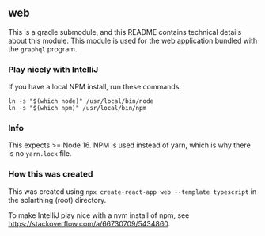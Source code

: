 ## web
This is a gradle submodule, and this README contains technical details about this module.
This module is used for the web application bundled with the `graphql` program.

### Play nicely with IntelliJ
If you have a local NPM install, run these commands:

```shell
ln -s "$(which node)" /usr/local/bin/node
ln -s "$(which npm)" /usr/local/bin/npm
```

### Info
This expects >= Node 16. NPM is used instead of yarn, which is why there is no `yarn.lock` file.

### How this was created
This was created using `npx create-react-app web --template typescript` in the solarthing (root) directory.

To make IntelliJ play nice with a nvm install of npm, see https://stackoverflow.com/a/66730709/5434860.
